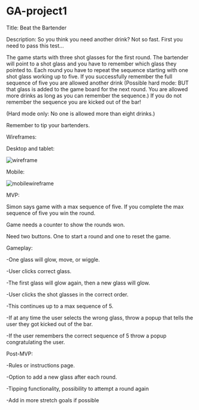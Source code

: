 # GA-project1

Title: Beat the Bartender 

Description: So you think you need another drink? Not so fast. First you need to pass this test...

The game starts with three shot glasses for the first round. The bartender will point to a shot glass and you have to remember which glass they pointed to. Each round you have to repeat the sequence starting with one shot glass working up to five. If you successfully remember the full sequence of five you are allowed another drink (Possible hard mode: BUT that glass is added to the game board for the next round. You are allowed more drinks as long as you can remember the sequence.) If you do not remember the sequence you are kicked out of the bar!

(Hard mode only: No one is allowed more than eight drinks.)

Remember to tip your bartenders. 

Wireframes:

Desktop and tablet:

![wireframe](https://i.imgur.com/Nvlt0Sn.png) 

Mobile:

![mobilewireframe](https://i.imgur.com/4EcvuS5.png)


MVP: 

Simon says game with a max sequence of five. If you complete the max sequence of five you win the round.

Game needs a counter to show the rounds won.

Need two buttons. One to start a round and one to reset the game.

Gameplay:

-One glass will glow, move, or wiggle.

-User clicks correct glass.

-The first glass will glow again, then a new glass will glow. 

-User clicks the shot glasses in the correct order.

-This continues up to a max sequence of 5.

-If at any time the user selects the wrong glass, throw a popup that tells the user they got kicked out of the bar.

-If the user remembers the correct sequence of 5 throw a popup congratulating the user. 



Post-MVP: 

-Rules or instructions page.

-Option to add a new glass after each round.

-Tipping functionality, possibility to attempt a round again

-Add in more stretch goals if possible